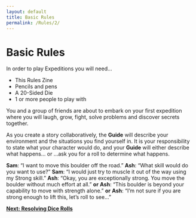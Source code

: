```yaml
---
layout: default
title: Basic Rules
permalink: /Rules/2/
---
```

# Basic Rules
In order to play Expeditions you will need...
- This Rules Zine
- Pencils and pens
- A 20-Sided Die
- 1 or more people to play with

You and a group of friends are about to embark on your first expedition where you will laugh, grow, fight, solve problems and discover secrets together.

As you create a story collaboratively, the **Guide** will describe your environment and the situations you find yourself in. It is your responsibility to state what your character would do, and your **Guide** will either describe what happens...
	or
...ask you for a roll to determine what happens.

**Sam**: “I want to move this boulder off the road.”
**Ash**: “What skill would do you want to use?”
**Sam**: “I would just try to muscle it out of the way using my Strong skill.”
**Ash**: “Okay, you are exceptionally strong. You move the boulder without much effort at all.”
	**or**
**Ash**: “This boulder is beyond your capability to move with strength alone.”
	**or**
**Ash**: “I’m not sure if you are strong enough to lift this, let’s roll to see...”

**[Next: Resolving Dice Rolls]({{site.baseurl}}/Rules/3/)** 